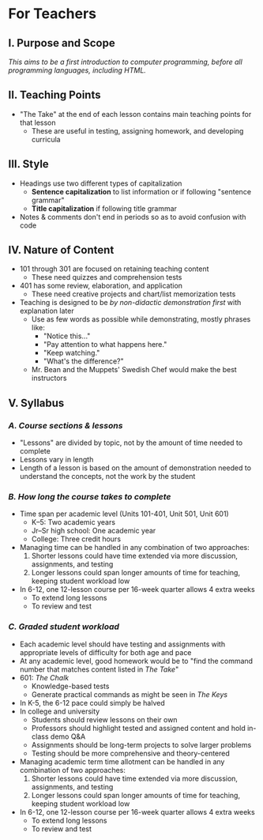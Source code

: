 # For Teachers

## I. Purpose and Scope
*This aims to be a first introduction to computer programming, before all programming languages, including HTML.*

## II. Teaching Points
- "The Take" at the end of each lesson contains main teaching points for that lesson
  - These are useful in testing, assigning homework, and developing curricula

## III. Style
- Headings use two different types of capitalization
  - **Sentence capitalization** to list information or if following "sentence grammar"
  - **Title capitalization** if following title grammar
- Notes & comments don't end in periods so as to avoid confusion with code

## IV. Nature of Content
- 101 through 301 are focused on retaining teaching content
  - These need quizzes and comprehension tests
- 401 has some review, elaboration, and application
  - These need creative projects and chart/list memorization tests
- Teaching is designed to be *by non-didactic demonstration first* with explanation later
  - Use as few words as possible while demonstrating, mostly phrases like:
    - "Notice this..."
    - "Pay attention to what happens here."
    - "Keep watching."
    - "What's the difference?"
  - Mr. Bean and the Muppets' Swedish Chef would make the best instructors

## V. Syllabus
### *A. Course sections & lessons*
- "Lessons" are divided by topic, not by the amount of time needed to complete
- Lessons vary in length
- Length of a lesson is based on the amount of demonstration needed to understand the concepts, not the work by the student

### *B. How long the course takes to complete*
- Time span per academic level (Units 101-401, Unit 501, Unit 601)
  - K–5: Two academic years
  - Jr–Sr high school: One academic year
  - College: Three credit hours
- Managing time can be handled in any combination of two approaches:
  1. Shorter lessons could have time extended via more discussion, assignments, and testing
  2. Longer lessons could span longer amounts of time for teaching, keeping student workload low
- In 6-12, one 12-lesson course per 16-week quarter allows 4 extra weeks
  - To extend long lessons
  - To review and test

### *C. Graded student workload*
- Each academic level should have testing and assignments with appropriate levels of difficulty for both age and pace
- At any academic level, good homework would be to "find the command number that matches content listed in *The Take*"
- 601: *The Chalk*
  - Knowledge-based tests
  - Generate practical commands as might be seen in *The Keys*
- In K-5, the 6-12 pace could simply be halved
- In college and university
  - Students should review lessons on their own
  - Professors should highlight tested and assigned content and hold in-class demo Q&A
  - Assignments should be long-term projects to solve larger problems
  - Testing should be more comprehensive and theory-centered
- Managing academic term time allotment can be handled in any combination of two approaches:
  1. Shorter lessons could have time extended via more discussion, assignments, and testing
  2. Longer lessons could span longer amounts of time for teaching, keeping student workload low
- In 6-12, one 12-lesson course per 16-week quarter allows 4 extra weeks
  - To extend long lessons
  - To review and test
